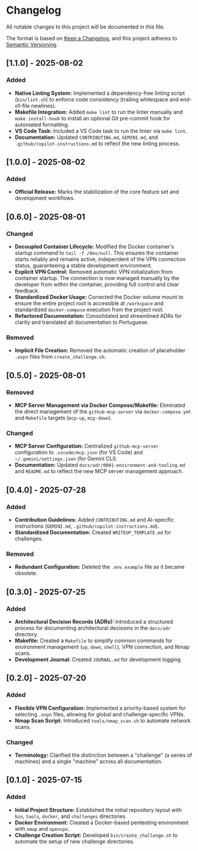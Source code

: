 # Changelog

All notable changes to this project will be documented in this file.

The format is based on [Keep a Changelog](https://keepachangelog.com/en/1.0.0/),
and this project adheres to [Semantic Versioning](https://semver.org/spec/v2.0.0.html).

## [1.1.0] - 2025-08-02

### Added
- **Native Linting System:** Implemented a dependency-free linting script (`bin/lint.sh`) to enforce code consistency (trailing whitespace and end-of-file newlines).
- **Makefile Integration:** Added `make lint` to run the linter manually and `make install-hook` to install an optional Git pre-commit hook for automated formatting.
- **VS Code Task:** Included a VS Code task to run the linter via `make lint`.
- **Documentation:** Updated `CONTRIBUTING.md`, `GEMINI.md`, and `.github/copilot-instructions.md` to reflect the new linting process.

## [1.0.0] - 2025-08-02

### Added
- **Official Release:** Marks the stabilization of the core feature set and development workflows.

## [0.6.0] - 2025-08-01

### Changed
- **Decoupled Container Lifecycle:** Modified the Docker container's startup command to `tail -f /dev/null`. This ensures the container starts reliably and remains active, independent of the VPN connection status, guaranteeing a stable development environment.
- **Explicit VPN Control:** Removed automatic VPN initialization from container startup. The connection is now managed manually by the developer from within the container, providing full control and clear feedback.
- **Standardized Docker Usage:** Corrected the Docker volume mount to ensure the entire project root is accessible at `/workspace` and standardized `docker-compose` execution from the project root.
- **Refactored Documentation:** Consolidated and streamlined ADRs for clarity and translated all documentation to Portuguese.

### Removed
- **Implicit File Creation:** Removed the automatic creation of placeholder `.ovpn` files from `create_challenge.sh`.

## [0.5.0] - 2025-08-01

### Removed
- **MCP Server Management via Docker Compose/Makefile:** Eliminated the direct management of the `github-mcp-server` via `docker-compose.yml` and `Makefile` targets (`mcp-up`, `mcp-down`).

### Changed
- **MCP Server Configuration:** Centralized `github-mcp-server` configuration to `.vscode/mcp.json` (for VS Code) and `~/.gemini/settings.json` (for Gemini CLI).
- **Documentation:** Updated `docs/adr/0001-environment-and-tooling.md` and `README.md` to reflect the new MCP server management approach.

## [0.4.0] - 2025-07-28

### Added
- **Contribution Guidelines:** Added `CONTRIBUTING.md` and AI-specific instructions (`GEMINI.md`, `.github/copilot-instructions.md`).
- **Standardized Documentation:** Created `WRITEUP_TEMPLATE.md` for challenges.

### Removed
- **Redundant Configuration:** Deleted the `.env.example` file as it became obsolete.

## [0.3.0] - 2025-07-25

### Added
- **Architectural Decision Records (ADRs):** Introduced a structured process for documenting architectural decisions in the `docs/adr` directory.
- **Makefile:** Created a `Makefile` to simplify common commands for environment management (`up`, `down`, `shell`), VPN connection, and Nmap scans.
- **Development Journal:** Created `JOURNAL.md` for development logging.

## [0.2.0] - 2025-07-20

### Added
- **Flexible VPN Configuration:** Implemented a priority-based system for selecting `.ovpn` files, allowing for global and challenge-specific VPNs.
- **Nmap Scan Script:** Introduced `tools/nmap_scan.sh` to automate network scans.

### Changed
- **Terminology:** Clarified the distinction between a "challenge" (a series of machines) and a single "machine" across all documentation.

## [0.1.0] - 2025-07-15

### Added
- **Initial Project Structure:** Established the initial repository layout with `bin`, `tools`, `docker`, and `challenges` directories.
- **Docker Environment:** Created a Docker-based pentesting environment with `nmap` and `openvpn`.
- **Challenge Creation Script:** Developed `bin/create_challenge.sh` to automate the setup of new challenge directories.
